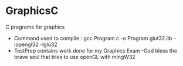 # GraphicsC
C programs for graphics
 - Command used to compile : gcc Program.c -o Program glut32.lib -lopengl32 -lglu32
 - TestPrep contains work done for my Graphics Exam
 -God bless the brave soul that tries to use openGL with mingW32
